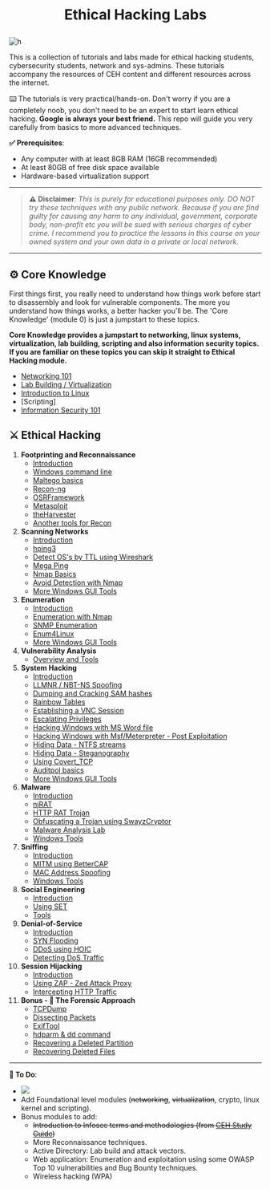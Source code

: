 # <p align="center">Ethical Hacking Labs
</p>

![h](https://gist.githubusercontent.com/Samsar4/62886aac358c3d484a0ec17e8eb11266/raw/89f706846f97cd3e59880dbc03e4f1d5f8023783/header-ehl.jpg)

This is a collection of tutorials and labs made for  ethical hacking students, cybersecurity students, network and sys-admins. These tutorials accompany the resources of CEH content and different resources across the internet.

⌨️ The tutorials is very practical/hands-on. Don't worry if you are a completely noob, you don't need to be an expert to start learn ethical hacking. **Google is always your best friend.** This repo will guide you very carefully from basics to more advanced techniques.

**✅ Prerequisites**:
* Any computer with at least 8GB RAM (16GB recommended)
* At least 80GB of free disk space available
* Hardware-based virtualization support

* * *

> **⚠️ Disclaimer**:
*This is purely for educational purposes only. DO NOT try these techniques with any public network. Because if you are find guilty for causing any harm to any individual, government, corporate body, non-profit etc you will be sued with serious charges of cyber crime. I recommend you to practice the lessons in this course on your owned system and your own data in a private or local network.*

* * * 

## ⚙️ Core Knowledge
First things first, you really need to understand how things work before start to disassembly and look for vulnerable components. The more you understand how things works, a better hacker you'll be. The 'Core Knowledge' (module 0) is just a jumpstart to these topics.

**Core Knowledge provides a jumpstart to networking, linux systems, virtualization, lab building, scripting and also information security topics. If you are familiar on these topics you can skip it straight to Ethical Hacking module.**

* [Networking 101](https://github.com/Muneeb-Awan/Ethical-Hacking-Labs/blob/master/0-Core-Knowledge/0-Networking-101.md)
* [Lab Building / Virtualization](https://github.com/Muneeb-Awan/Ethical-Hacking-Labs/blob/master/0-Core-Knowledge/1-Lab-Building.md)
* [Introduction to Linux](https://github.com/Muneeb-Awan/Ethical-Hacking-Labs/blob/master/0-Core-Knowledge/2-Intro-to-Linux.md)
* [Scripting]
* [Information Security 101](https://github.com/Muneeb-Awan/Ethical-Hacking-Labs/blob/master/0-Core-Knowledge/4-Infosec-101.md)

## ⚔️ Ethical Hacking
1. **Footprinting and Reconnaissance**
    * [Introduction](https://github.com/Muneeb-Awan/Ethical-Hacking-Labs/blob/master/1-Footprinting-and-Reconnaissance/0-What-is-Footprinting.md)
    * [Windows command line](https://github.com/Muneeb-Awan/Ethical-Hacking-Labs/blob/master/1-Footprinting-and-Reconnaissance/1-Windows-CommandLine.md)
    * [Maltego basics](https://github.com/Muneeb-Awan/Ethical-Hacking-Labs/blob/master/1-Footprinting-and-Reconnaissance/2-Maltego-Basics.md)
    * [Recon-ng](https://github.com/Muneeb-Awan/Ethical-Hacking-Labs/blob/master/1-Footprinting-and-Reconnaissance/3-Recon-ng.md)
    * [OSRFramework](https://github.com/Muneeb-Awan/Ethical-Hacking-Labs/blob/master/1-Footprinting-and-Reconnaissance/4-OSRFramework.md)
    * [Metasploit](https://github.com/Muneeb-Awan/Ethical-Hacking-Labs/blob/master/1-Footprinting-and-Reconnaissance/5-Metasploit-Basics.md)
    * [theHarvester](https://github.com/Muneeb-Awan/Ethical-Hacking-Labs/blob/master/1-Footprinting-and-Reconnaissance/6-theHarvester.md)
    * [Another tools for Recon](https://github.com/Muneeb-Awan/Ethical-Hacking-Labs/blob/master/1-Footprinting-and-Reconnaissance/7-Other-Tools.md)
2. **Scanning Networks**
    * [Introduction](https://github.com/Muneeb-Awan/Ethical-Hacking-Labs/blob/master/2-Scanning-Networks/0-Scanning-a-Target-Network.md)
    * [hping3](https://github.com/Muneeb-Awan/Ethical-Hacking-Labs/blob/master/2-Scanning-Networks/1-hping3.md)
    * [Detect OS's by TTL using Wireshark](https://github.com/Muneeb-Awan/Ethical-Hacking-Labs/blob/master/2-Scanning-Networks/2-TTL.md)
    * [Mega Ping](https://github.com/Muneeb-Awan/Ethical-Hacking-Labs/blob/master/2-Scanning-Networks/3-MegaPing.md)
    * [Nmap Basics](https://github.com/Muneeb-Awan/Ethical-Hacking-Labs/blob/master/2-Scanning-Networks/4-Nmap.md)
    * [Avoid Detection with Nmap](https://github.com/Muneeb-Awan/Ethical-Hacking-Labs/blob/master/2-Scanning-Networks/5-NmapDecoyIP.md)
    * [More Windows GUI Tools](https://github.com/Muneeb-Awan/Ethical-Hacking-Labs/blob/master/2-Scanning-Networks/6-WindowsTools.md)
3. **Enumeration**
    * [Introduction](https://github.com/Muneeb-Awan/Ethical-Hacking-Labs/blob/master/3-Enumeration/0-Introduction.md)
    * [Enumeration with Nmap](https://github.com/Muneeb-Awan/Ethical-Hacking-Labs/blob/master/3-Enumeration/1-Enumerating-with-Nmap.md)
    * [SNMP Enumeration](https://github.com/Muneeb-Awan/Ethical-Hacking-Labs/blob/master/3-Enumeration/2-SNMP-Enumeration.md)
    * [Enum4Linux](https://github.com/Muneeb-Awan/Ethical-Hacking-Labs/blob/master/3-Enumeration/3-Enum4linux-Win-and-Samba-Enumeration.md)
    * [More Windows GUI Tools](https://github.com/Muneeb-Awan/Ethical-Hacking-Labs/blob/master/3-Enumeration/4-Windows-EnumerationTools.md)
4. **Vulnerability Analysis**
    * [Overview and Tools](https://github.com/Muneeb-Awan/Ethical-Hacking-Labs/blob/master/4-Vulnerability-Analysis/Overview-and-Tools.md) 
5. **System Hacking**
    * [Introduction](https://github.com/Muneeb-Awan/Ethical-Hacking-Labs/blob/master/5-System-Hacking/0-Introduction.md)
    * [LLMNR / NBT-NS Spoofing](https://github.com/Muneeb-Awan/Ethical-Hacking-Labs/blob/master/5-System-Hacking/1-LLMNR-NBT-NS.md)
    * [Dumping and Cracking SAM hashes](https://github.com/Muneeb-Awan/Ethical-Hacking-Labs/blob/master/5-System-Hacking/2-SAM-Hashes.md)
    * [Rainbow Tables](https://github.com/Muneeb-Awan/Ethical-Hacking-Labs/blob/master/5-System-Hacking/3-Rainbow-tables.md)
    * [Establishing a VNC Session](https://github.com/Muneeb-Awan/Ethical-Hacking-Labs/blob/master/5-System-Hacking/4-VNC-Session.md)
    * [Escalating Privileges](https://github.com/Muneeb-Awan/Ethical-Hacking-Labs/blob/master/5-System-Hacking/5-Escalating-Privileges.md)
    * [Hacking Windows with MS Word file](https://github.com/Muneeb-Awan/Ethical-Hacking-Labs/blob/master/5-System-Hacking/6-Hacking-Windows-with-Doc-file.md)
    * [Hacking Windows with Msf/Meterpreter - Post Exploitation](https://github.com/Muneeb-Awan/Ethical-Hacking-Labs/blob/master/5-System-Hacking/7-Hacking-Windows-with-Metasploit-PostExploitation.md)
    * [Hiding Data - NTFS streams](https://github.com/Muneeb-Awan/Ethical-Hacking-Labs/blob/master/5-System-Hacking/8-NTFS-Streams.md)
    * [Hiding Data - Steganography](https://github.com/Muneeb-Awan/Ethical-Hacking-Labs/blob/master/5-System-Hacking/9-Steganography.md)
    * [Using Covert_TCP](https://github.com/Muneeb-Awan/Ethical-Hacking-Labs/blob/master/5-System-Hacking/10-Covert_TCP.md)
    * [Auditpol basics](https://github.com/Muneeb-Awan/Ethical-Hacking-Labs/blob/master/5-System-Hacking/11-Auditpol.md)
    * [More Windows GUI Tools](https://github.com/Muneeb-Awan/Ethical-Hacking-Labs/blob/master/5-System-Hacking/12-WindowsTools.md)
6. **Malware** 
    * [Introduction](https://github.com/Muneeb-Awan/Ethical-Hacking-Labs/blob/master/6-Malware/0-Introduction.md)
    * [njRAT](https://github.com/Muneeb-Awan/Ethical-Hacking-Labs/blob/master/6-Malware/1-Using-njRAT.md)
    * [HTTP RAT Trojan](https://github.com/Muneeb-Awan/Ethical-Hacking-Labs/blob/master/6-Malware/2-HTTP-Trojan.md)
    * [Obfuscating a Trojan using SwayzCryptor](https://github.com/Muneeb-Awan/Ethical-Hacking-Labs/blob/master/6-Malware/3-Obfuscating-Trojan-SwayzCryptor.md)
    * [Malware Analysis Lab](https://github.com/Muneeb-Awan/Ethical-Hacking-Labs/blob/master/6-Malware/4-Malware-Analysis-Lab.md)
    * [Windows Tools](https://github.com/Muneeb-Awan/Ethical-Hacking-Labs/blob/master/6-Malware/5-Windows-Tools.md)
7. **Sniffing**
    * [Introduction](https://github.com/Muneeb-Awan/Ethical-Hacking-Labs/blob/master/7-Sniffing/0-Introduction.md)
    * [MITM using BetterCAP](https://github.com/Muneeb-Awan/Ethical-Hacking-Labs/blob/master/7-Sniffing/1-MITM-with-Bettercap.md)
    * [MAC Address Spoofing](https://github.com/Muneeb-Awan/Ethical-Hacking-Labs/blob/master/7-Sniffing/2-Spoofing-MAC-address.md)
    * [Windows Tools](https://github.com/Muneeb-Awan/Ethical-Hacking-Labs/blob/master/7-Sniffing/x-Windows-Tools.md)
8. **Social Engineering**
    * [Introduction](https://github.com/Muneeb-Awan/Ethical-Hacking-Labs/blob/master/8-Social-Engineering/0-Introduction.md)
    * [Using SET](https://github.com/Muneeb-Awan/Ethical-Hacking-Labs/blob/master/8-Social-Engineering/1-Using-SET.md)
    * [Tools](https://github.com/Muneeb-Awan/Ethical-Hacking-Labs/blob/master/8-Social-Engineering/X-Tools.md)
9. **Denial-of-Service**
    * [Introduction](https://github.com/Muneeb-Awan/Ethical-Hacking-Labs/blob/master/9-Denial-of-Service/0-Introduction.md)
    * [SYN Flooding](https://github.com/Muneeb-Awan/Ethical-Hacking-Labs/blob/master/9-Denial-of-Service/1-SYN-Flooding.md)
    * [DDoS using HOIC](https://github.com/Muneeb-Awan/Ethical-Hacking-Labs/blob/master/9-Denial-of-Service/2-DDoS-using-HOIC.md)
    * [Detecting DoS Traffic](https://github.com/Muneeb-Awan/Ethical-Hacking-Labs/blob/master/9-Denial-of-Service/3-Detecting-DoS-Traffic.md)
10. **Session Hijacking**
    * [Introduction](https://github.com/Muneeb-Awan/Ethical-Hacking-Labs/blob/master/10-Session-Hijacking/0-Introduction.md)
    * [Using ZAP - Zed Attack Proxy](https://github.com/Muneeb-Awan/Ethical-Hacking-Labs/blob/master/10-Session-Hijacking/1-Using-ZAP.md)
    * [Intercepting HTTP Traffic](https://github.com/Muneeb-Awan/Ethical-Hacking-Labs/blob/master/10-Session-Hijacking/2-Intercepting-HTTP-Traffic.md)
11. **Bonus - 🔬 The Forensic Approach**
    * [TCPDump](https://github.com/Muneeb-Awan/Ethical-Hacking-Labs/blob/master/11-Bonus/TCPDump-Tutorial.md)
    * [Dissecting Packets](https://github.com/Muneeb-Awan/Ethical-Hacking-Labs/blob/master/11-Bonus/Dissecting-packets.md)
    * [ExifTool](https://github.com/Muneeb-Awan/Ethical-Hacking-Labs/blob/master/11-Bonus/ExifTool-Tutorial.md)
    * [hdparm & dd command](https://github.com/Muneeb-Awan/Ethical-Hacking-Labs/blob/master/11-Bonus/Using-hdparm-and-dd-command.md)
    * [Recovering a Deleted Partition](https://github.com/Muneeb-Awan/Ethical-Hacking-Labs/blob/master/11-Bonus/Recovering-Deleted-Partition.md)
    * [Recovering Deleted Files](https://github.com/Muneeb-Awan/Ethical-Hacking-Labs/blob/master/11-Bonus/Recovering-Deleted-Files.md)

* * * 

**💭 To Do**:
- ![](https://img.shields.io/badge/status-in%20progress-orange)
- Add Foundational level modules (~~networking~~, ~~virtualization~~, crypto, linux kernel and scripting).
- Bonus modules to add:
    - ~~Introduction to Infosec terms and methodologies (from [CEH Study Guide](https://github.com/Muneeb-Awan/CEH-v10-Study-Guide))~~
    - More Reconnaissance techniques.
    - Active Directory: Lab build and attack vectors.
    - Web application: Enumeration and exploitation using some OWASP Top 10 vulnerabilities and Bug Bounty techniques.
    - Wireless hacking (WPA)
